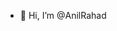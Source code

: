 - 👋 Hi, I’m @AnilRahad

<!---
AnilRahad/AnilRahad is a ✨ special ✨ repository because its `README.md` (this file) appears on your GitHub profile.
You can click the Preview link to take a look at your changes.
--->
